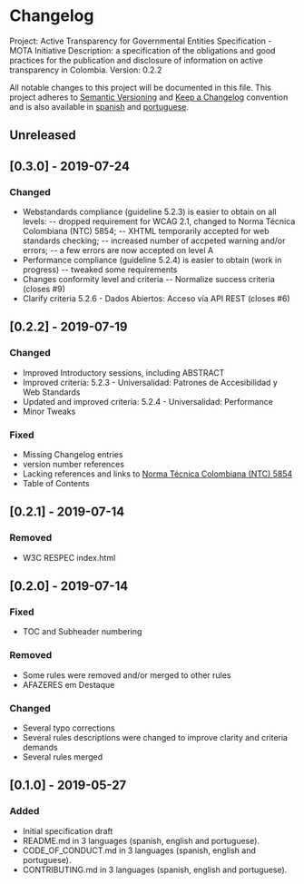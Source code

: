 # Changelog
Project: Active Transparency for Governmental Entities Specification - MOTA Initiative
Description: a specification of the obligations and good practices for the publication and disclosure of information on active transparency in Colombia.
Version: 0.2.2

All notable changes to this project will be documented in this file.
This project adheres to [Semantic Versioning](http://semver.org/) and [Keep a Changelog](https://keepachangelog.com/en/1.1.0/) convention and is also available in [spanish](CHANGELOG_ES-CO.md) and [portuguese](CHANGELOG_PT-BR.md).

## Unreleased

## [0.3.0] - 2019-07-24

### Changed

- Webstandards compliance (guideline 5.2.3) is easier to obtain on all levels:
-- dropped requirement for WCAG 2.1, changed to Norma Técnica Colombiana (NTC) 5854;
-- XHTML temporarily accepted for web standards checking;
-- increased number of accpeted warning and/or errors;
-- a few errors are now accepted on level A
- Performance compliance (guideline 5.2.4) is easier to obtain (work in progress)
-- tweaked some requirements
- Changes conformity level and criteria
-- Normalize success criteria (closes #9)
- Clarify criteria 5.2.6 - Dados Abiertos: Acceso vía API REST (closes #6)

## [0.2.2] - 2019-07-19

### Changed
- Improved Introductory sessions, including ABSTRACT
- Improved criteria: 5.2.3 - Universalidad: Patrones de Accesibilidad y Web Standards
- Updated and improved criteria: 5.2.4 - Universalidad: Performance
- Minor Tweaks

### Fixed
- Missing Changelog entries
- version number references
- Lacking references and links to [Norma Técnica Colombiana (NTC) 5854](https://ntc5854.accesibilidadweb.co/)
- Table of Contents

## [0.2.1] - 2019-07-14

### Removed
- W3C RESPEC index.html

## [0.2.0] - 2019-07-14

### Fixed
- TOC and Subheader numbering

### Removed
- Some rules were removed and/or merged to other rules
- AFAZERES em Destaque

### Changed
- Several typo corrections
- Several rules descriptions were changed to improve clarity and criteria demands
- Several rules merged

## [0.1.0] - 2019-05-27

### Added
- Initial specification draft
- README.md in 3 languages (spanish, english and portuguese).
- CODE_OF_CONDUCT.md in 3 languages (spanish, english and portuguese).
- CONTRIBUTING.md in 3 languages (spanish, english and portuguese).
